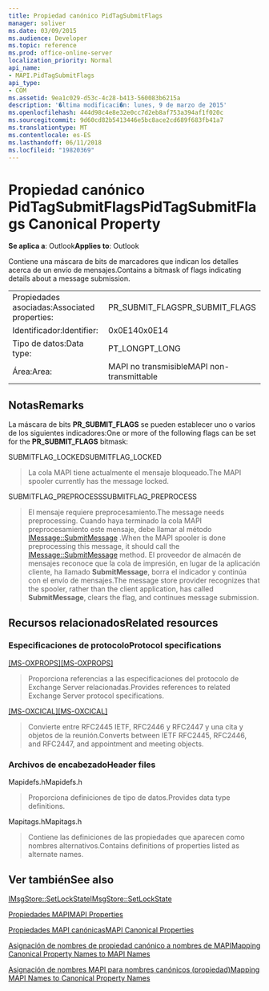 ```yaml
---
title: Propiedad canónico PidTagSubmitFlags
manager: soliver
ms.date: 03/09/2015
ms.audience: Developer
ms.topic: reference
ms.prod: office-online-server
localization_priority: Normal
api_name:
- MAPI.PidTagSubmitFlags
api_type:
- COM
ms.assetid: 9ea1c029-d53c-4c28-b413-560083b6215a
description: '�ltima modificaci�n: lunes, 9 de marzo de 2015'
ms.openlocfilehash: 444d98c4e8e32e0cc7d2eb8af753a394af1f020c
ms.sourcegitcommit: 9d60cd82b5413446e5bc8ace2cd689f683fb41a7
ms.translationtype: MT
ms.contentlocale: es-ES
ms.lasthandoff: 06/11/2018
ms.locfileid: "19820369"
---
```

# <a name="pidtagsubmitflags-canonical-property"></a><span data-ttu-id="707c8-103">Propiedad canónico PidTagSubmitFlags</span><span class="sxs-lookup"><span data-stu-id="707c8-103">PidTagSubmitFlags Canonical Property</span></span>

  
  
<span data-ttu-id="707c8-104">**Se aplica a**: Outlook</span><span class="sxs-lookup"><span data-stu-id="707c8-104">**Applies to**: Outlook</span></span> 
  
<span data-ttu-id="707c8-105">Contiene una máscara de bits de marcadores que indican los detalles acerca de un envío de mensajes.</span><span class="sxs-lookup"><span data-stu-id="707c8-105">Contains a bitmask of flags indicating details about a message submission.</span></span>
  
|||
|:-----|:-----|
|<span data-ttu-id="707c8-106">Propiedades asociadas:</span><span class="sxs-lookup"><span data-stu-id="707c8-106">Associated properties:</span></span>  <br/> |<span data-ttu-id="707c8-107">PR_SUBMIT_FLAGS</span><span class="sxs-lookup"><span data-stu-id="707c8-107">PR_SUBMIT_FLAGS</span></span>  <br/> |
|<span data-ttu-id="707c8-108">Identificador:</span><span class="sxs-lookup"><span data-stu-id="707c8-108">Identifier:</span></span>  <br/> |<span data-ttu-id="707c8-109">0x0E14</span><span class="sxs-lookup"><span data-stu-id="707c8-109">0x0E14</span></span>  <br/> |
|<span data-ttu-id="707c8-110">Tipo de datos:</span><span class="sxs-lookup"><span data-stu-id="707c8-110">Data type:</span></span>  <br/> |<span data-ttu-id="707c8-111">PT_LONG</span><span class="sxs-lookup"><span data-stu-id="707c8-111">PT_LONG</span></span>  <br/> |
|<span data-ttu-id="707c8-112">Área:</span><span class="sxs-lookup"><span data-stu-id="707c8-112">Area:</span></span>  <br/> |<span data-ttu-id="707c8-113">MAPI no transmisible</span><span class="sxs-lookup"><span data-stu-id="707c8-113">MAPI non-transmittable</span></span>  <br/> |
   
## <a name="remarks"></a><span data-ttu-id="707c8-114">Notas</span><span class="sxs-lookup"><span data-stu-id="707c8-114">Remarks</span></span>

<span data-ttu-id="707c8-115">La máscara de bits **PR_SUBMIT_FLAGS** se pueden establecer uno o varios de los siguientes indicadores:</span><span class="sxs-lookup"><span data-stu-id="707c8-115">One or more of the following flags can be set for the **PR_SUBMIT_FLAGS** bitmask:</span></span> 
  
<span data-ttu-id="707c8-116">SUBMITFLAG_LOCKED</span><span class="sxs-lookup"><span data-stu-id="707c8-116">SUBMITFLAG_LOCKED</span></span> 
  
> <span data-ttu-id="707c8-117">La cola MAPI tiene actualmente el mensaje bloqueado.</span><span class="sxs-lookup"><span data-stu-id="707c8-117">The MAPI spooler currently has the message locked.</span></span> 
    
<span data-ttu-id="707c8-118">SUBMITFLAG_PREPROCESS</span><span class="sxs-lookup"><span data-stu-id="707c8-118">SUBMITFLAG_PREPROCESS</span></span> 
  
> <span data-ttu-id="707c8-119">El mensaje requiere preprocesamiento.</span><span class="sxs-lookup"><span data-stu-id="707c8-119">The message needs preprocessing.</span></span> <span data-ttu-id="707c8-120">Cuando haya terminado la cola MAPI preprocesamiento este mensaje, debe llamar al método [IMessage::SubmitMessage](imessage-submitmessage.md) .</span><span class="sxs-lookup"><span data-stu-id="707c8-120">When the MAPI spooler is done preprocessing this message, it should call the [IMessage::SubmitMessage](imessage-submitmessage.md) method.</span></span> <span data-ttu-id="707c8-121">El proveedor de almacén de mensajes reconoce que la cola de impresión, en lugar de la aplicación cliente, ha llamado **SubmitMessage**, borra el indicador y continúa con el envío de mensajes.</span><span class="sxs-lookup"><span data-stu-id="707c8-121">The message store provider recognizes that the spooler, rather than the client application, has called **SubmitMessage**, clears the flag, and continues message submission.</span></span>
    
## <a name="related-resources"></a><span data-ttu-id="707c8-122">Recursos relacionados</span><span class="sxs-lookup"><span data-stu-id="707c8-122">Related resources</span></span>

### <a name="protocol-specifications"></a><span data-ttu-id="707c8-123">Especificaciones de protocolo</span><span class="sxs-lookup"><span data-stu-id="707c8-123">Protocol specifications</span></span>

<span data-ttu-id="707c8-124">[[MS-OXPROPS]](http://msdn.microsoft.com/library/f6ab1613-aefe-447d-a49c-18217230b148%28Office.15%29.aspx)</span><span class="sxs-lookup"><span data-stu-id="707c8-124">[[MS-OXPROPS]](http://msdn.microsoft.com/library/f6ab1613-aefe-447d-a49c-18217230b148%28Office.15%29.aspx)</span></span>
  
> <span data-ttu-id="707c8-125">Proporciona referencias a las especificaciones del protocolo de Exchange Server relacionadas.</span><span class="sxs-lookup"><span data-stu-id="707c8-125">Provides references to related Exchange Server protocol specifications.</span></span>
    
<span data-ttu-id="707c8-126">[[MS-OXCICAL]](http://msdn.microsoft.com/library/a685a040-5b69-4c84-b084-795113fb4012%28Office.15%29.aspx)</span><span class="sxs-lookup"><span data-stu-id="707c8-126">[[MS-OXCICAL]](http://msdn.microsoft.com/library/a685a040-5b69-4c84-b084-795113fb4012%28Office.15%29.aspx)</span></span>
  
> <span data-ttu-id="707c8-127">Convierte entre RFC2445 IETF, RFC2446 y RFC2447 y una cita y objetos de la reunión.</span><span class="sxs-lookup"><span data-stu-id="707c8-127">Converts between IETF RFC2445, RFC2446, and RFC2447, and appointment and meeting objects.</span></span>
    
### <a name="header-files"></a><span data-ttu-id="707c8-128">Archivos de encabezado</span><span class="sxs-lookup"><span data-stu-id="707c8-128">Header files</span></span>

<span data-ttu-id="707c8-129">Mapidefs.h</span><span class="sxs-lookup"><span data-stu-id="707c8-129">Mapidefs.h</span></span>
  
> <span data-ttu-id="707c8-130">Proporciona definiciones de tipo de datos.</span><span class="sxs-lookup"><span data-stu-id="707c8-130">Provides data type definitions.</span></span>
    
<span data-ttu-id="707c8-131">Mapitags.h</span><span class="sxs-lookup"><span data-stu-id="707c8-131">Mapitags.h</span></span>
  
> <span data-ttu-id="707c8-132">Contiene las definiciones de las propiedades que aparecen como nombres alternativos.</span><span class="sxs-lookup"><span data-stu-id="707c8-132">Contains definitions of properties listed as alternate names.</span></span>
    
## <a name="see-also"></a><span data-ttu-id="707c8-133">Ver también</span><span class="sxs-lookup"><span data-stu-id="707c8-133">See also</span></span>



[<span data-ttu-id="707c8-134">IMsgStore::SetLockState</span><span class="sxs-lookup"><span data-stu-id="707c8-134">IMsgStore::SetLockState</span></span>](imsgstore-setlockstate.md)


[<span data-ttu-id="707c8-135">Propiedades MAPI</span><span class="sxs-lookup"><span data-stu-id="707c8-135">MAPI Properties</span></span>](mapi-properties.md)
  
[<span data-ttu-id="707c8-136">Propiedades MAPI canónicas</span><span class="sxs-lookup"><span data-stu-id="707c8-136">MAPI Canonical Properties</span></span>](mapi-canonical-properties.md)
  
[<span data-ttu-id="707c8-137">Asignación de nombres de propiedad canónico a nombres de MAPI</span><span class="sxs-lookup"><span data-stu-id="707c8-137">Mapping Canonical Property Names to MAPI Names</span></span>](mapping-canonical-property-names-to-mapi-names.md)
  
[<span data-ttu-id="707c8-138">Asignación de nombres MAPI para nombres canónicos (propiedad)</span><span class="sxs-lookup"><span data-stu-id="707c8-138">Mapping MAPI Names to Canonical Property Names</span></span>](mapping-mapi-names-to-canonical-property-names.md)


